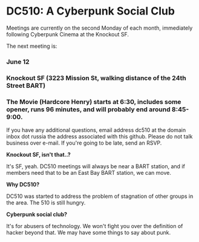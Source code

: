 # DC510: A Cyberpunk Social Club
Meetings are currently on the second Monday of each month, immediately following Cyberpunk Cinema at the Knockout SF.


The next meeting is:


### June 12
### Knockout SF (3223 Mission St, walking distance of the 24th Street BART)
### The Movie (Hardcore Henry) starts at 6:30, includes some opener, runs 96 minutes, and will probably end around 8:45-9:00.


If you have any additional questions, email 
address dc510 at the domain inbox dot russia
the address associated with this github. Please do not talk business over e-mail. If you're going to be late, send an RSVP.


**Knockout SF, isn't that..?**

It's SF, yeah. DC510 meetings will always be near a BART station, and if members need that to be an East Bay BART station, we can move.


**Why DC510?**

DC510 was started to address the problem of stagnation of other groups in the area. The 510 is still hungry.


**Cyberpunk social club?**

It's for abusers of technology. We won't fight you over the definition of hacker beyond that. We may have some things to say about punk.
